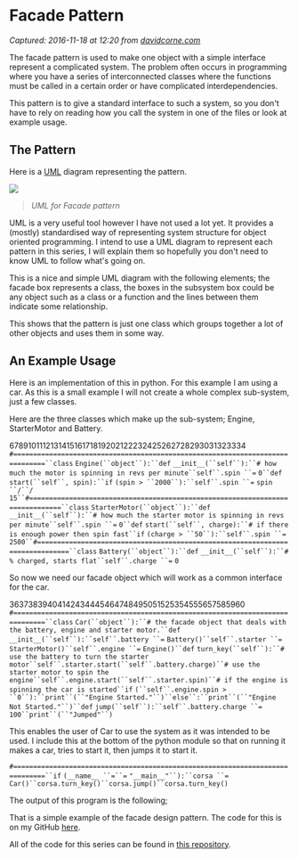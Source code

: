 # Facade Pattern

_Captured: 2016-11-18 at 12:20 from [davidcorne.com](https://davidcorne.com/2013/01/07/facade-pattern/#more-583)_

The facade pattern is used to make one object with a simple interface represent a complicated system. The problem often occurs in programming where you have a series of interconnected classes where the functions must be called in a certain order or have complicated interdependencies.

This pattern is to give a standard interface to such a system, so you don't have to rely on reading how you call the system in one of the files or look at example usage.

##  The Pattern 

Here is a [UML](http://en.wikipedia.org/wiki/Unified_Modeling_Language) diagram representing the pattern.

![](https://i2.wp.com/www.dofactory.com/Patterns/Diagrams/facade.gif)

> _UML for Facade pattern_

UML is a very useful tool however I have not used a lot yet. It provides a (mostly) standardised way of representing system structure for object oriented programming. I intend to use a UML diagram to represent each pattern in this series, I will explain them so hopefully you don't need to know UML to follow what's going on.

This is a nice and simple UML diagram with the following elements; the facade box represents a class, the boxes in the subsystem box could be any object such as a class or a function and the lines between them indicate some relationship.

This shows that the pattern is just one class which groups together a lot of other objects and uses them in some way.

##  An Example Usage

Here is an implementation of this in python. For this example I am using a car. As this is a small example I will not create a whole complex sub-system, just a few classes.

Here are the three classes which make up the sub-system; Engine, StarterMotor and Battery.

678910111213141516171819202122232425262728293031323334
`#==============================================================================``class` `Engine(``object``):``def` `__init__(``self``):``# how much the motor is spinning in revs per minute``self``.spin ``=` `0``def` `start(``self``, spin):``if` `(spin > ``2000``):``self``.spin ``=` `spin ``/``/` `15``#==============================================================================``class` `StarterMotor(``object``):``def` `__init__(``self``):``# how much the starter motor is spinning in revs per minute``self``.spin ``=` `0``def` `start(``self``, charge):``# if there is enough power then spin fast``if` `(charge > ``50``):``self``.spin ``=` `2500``#==============================================================================``class` `Battery(``object``):``def` `__init__(``self``):``# % charged, starts flat``self``.charge ``=` `0`

So now we need our facade object which will work as a common interface for the car.

36373839404142434445464748495051525354555657585960
`#==============================================================================``class` `Car(``object``):``# the facade object that deals with the battery, engine and starter motor.``def` `__init__(``self``):``self``.battery ``=` `Battery()``self``.starter ``=` `StarterMotor()``self``.engine ``=` `Engine()``def` `turn_key(``self``):``# use the battery to turn the starter motor``self``.starter.start(``self``.battery.charge)``# use the starter motor to spin the engine``self``.engine.start(``self``.starter.spin)``# if the engine is spinning the car is started``if` `(``self``.engine.spin > ``0``):``print``(``"Engine Started."``)``else``:``print``(``"Engine Not Started."``)``def` `jump(``self``):``self``.battery.charge ``=` `100``print``(``"Jumped"``)`

This enables the user of Car to use the system as it was intended to be used. I include this at the bottom of the python module so that on running it makes a car, tries to start it, then jumps it to start it.

`#==============================================================================``if` `(__name__ ``=``=` `"__main__"``):``corsa ``=` `Car()``corsa.turn_key()``corsa.jump()``corsa.turn_key()`

The output of this program is the following;

That is a simple example of the facade design pattern. The code for this is on my GitHub [here](https://github.com/davidcorne/Design-Patterns-In-Python/blob/master/Structural/Facade.py).

All of the code for this series can be found in [this repository](https://github.com/davidcorne/Design-Patterns-In-Python).
